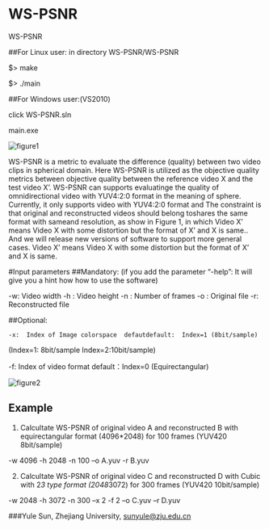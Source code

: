 # WS-PSNR
WS-PSNR 

##For Linux user:
in directory WS-PSNR/WS-PSNR

 $> make

 $> ./main <command>

##For Windows user:(VS2010)

 click WS-PSNR.sln
 
 main.exe <command>

![figure1](https://github.com/Rouen007/WS-PSNR/tree/master/pic/001.jpg)

WS-PSNR is a metric to evaluate the difference (quality) between two video clips in spherical domain. Here WS-PSNR is utilized as the objective quality metrics between objective quality between the reference video X and the test video X’. WS-PSNR   can supports evaluatinge the quality of omnidirectional video with YUV4:2:0 format in the meaning of sphere. Currently, it only supports video with YUV4:2:0 format and The constraint is that original and reconstructed videos should belong toshares the same format with sameand resolution, as show in Figure 1, in which Video X’ means Video X with some distortion but the format of X’ and X is same.. And we will release new versions of software to support more general cases.  Video X’ means Video X with some distortion but the format of X’ and X is same. 

#Input parameters
##Mandatory:
	(if you add the parameter “-help”:   It will give you a hint how how to use the software)

-w:     Video width
-h :     Video height
-n :     Number of frames
-o :     Original file
-r:      Reconstructed file

##Optional:

	-x:  Index of Image colorspace  defautdefault:  Index=1 (8bit/sample) 
(Index=1: 8bit/sample  Index=2:10bit/sample)

-f:     Index of video format      default：Index=0 (Equirectangular)

![figure2](https://github.com/Rouen007/WS-PSNR/tree/master/pic/002.jpg)

##	Example
1. Calcultate WS-PSNR of original video A and reconstructed B with equirectangular format (4096*2048) for 100 frames (YUV420 8bit/sample)

-w 4096 -h 2048 -n 100 –o A.yuv -r B.yuv

2.  Calcultate WS-PSNR of original video C and reconstructed D with Cubic with 2*3 type format (2048*3072) for 300 frames (YUV420 10bit/sample)

-w 2048 -h 3072 -n 300 –x 2 -f 2 –o C.yuv –r D.yuv




###Yule Sun, Zhejiang University, sunyule@zju.edu.cn
